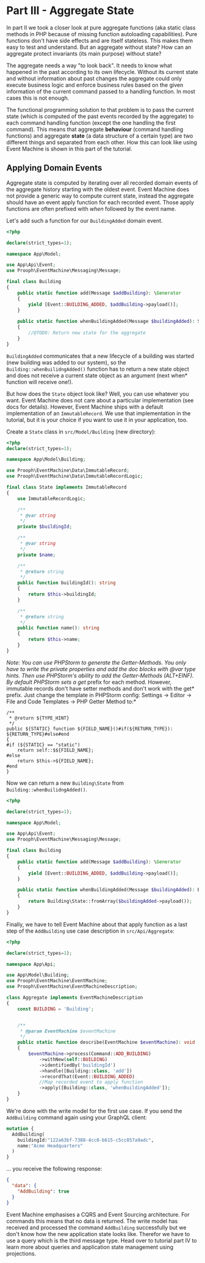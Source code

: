 # Part III - Aggregate State

In part II we took a closer look at pure aggregate functions (aka static class methods in PHP because of missing function autoloading capabilities).
Pure functions don't have side effects and are itself stateless. This makes them easy to test and understand.
But an aggregate without state? How can an aggregate protect invariants (its main purpose) without state? 

The aggregate needs a way "to look back". It needs to know what happened in the past
according to its own lifecycle. Without its current state and without information about past changes the aggregate could
only execute business logic and enforce business rules based on the given information of the current command passed to a handling function.
In most cases this is not enough. 

The functional programming solution to that problem is to pass the current state (which is computed of the past events recorded by the aggregate)
to each command handling function (except the one handling the first command). This means that aggregate **behaviour** (command handling functions)
and aggregate **state** (a data structure of a certain type) are two different things and separated from each other. 
How this can look like using Event Machine is shown in this part of the tutorial.

## Applying Domain Events

Aggregate state is computed by iterating over all recorded domain events of the aggregate history starting with the oldest event.
Event Machine does not provide a generic way to compute current state, instead the aggregate should have an event apply function
for each recorded event. Those apply functions are often prefixed with *when* followed by the event name.

Let's add such a function for our `BuildingAdded` domain event.

```php
<?php

declare(strict_types=1);

namespace App\Model;

use App\Api\Event;
use Prooph\EventMachine\Messaging\Message;

final class Building
{
    public static function add(Message $addBuilding): \Generator
    {
        yield [Event::BUILDING_ADDED, $addBuilding->payload()];
    }
    
    public static function whenBuildingAdded(Message $buildingAdded): State
    {
        //@TODO: Return new state for the aggregate
    }
}
```
`BuildingAdded` communicates that a new lifecycle of a building was started (new building was added to our system), so the
`Building::whenBuilidngAdded()` function has to return a new state object and does not receive a current state object
as an argument (next when* function will receive one!).

But how does the `State` object look like? Well, you can use whatever you want. Event Machine does not care about a particular
implementation (see docs for details). However, Event Machine ships with a default implementation of an `ImmutableRecord`.
We use that implementation in the tutorial, but it is your choice if you want to use it in your application, too.

Create a `State` class in `src/Model/Building` (new directory):

```php
<?php
declare(strict_types=1);

namespace App\Model\Building;

use Prooph\EventMachine\Data\ImmutableRecord;
use Prooph\EventMachine\Data\ImmutableRecordLogic;

final class State implements ImmutableRecord
{
    use ImmutableRecordLogic;

    /**
     * @var string
     */
    private $buildingId;

    /**
     * @var string
     */
    private $name;

    /**
     * @return string
     */
    public function buildingId(): string
    {
        return $this->buildingId;
    }

    /**
     * @return string
     */
    public function name(): string
    {
        return $this->name;
    }
}

```
*Note: You can use PHPStorm to generate the Getter-Methods. You only have to write the private properties and add the doc blocks with @var type hints.
Then use PHPStorm's ability to add the Getter-Methods (ALT+EINF). By default PHPStorm sets a get* prefix for each method. However, immutable records don't 
have setter methods and don't work with the get* prefix. Just change the template in PHPStorm config: Settings -> Editor -> File and Code Templates -> PHP Getter Method to:*

```
/**
 * @return ${TYPE_HINT}
 */
public ${STATIC} function ${FIELD_NAME}()#if(${RETURN_TYPE}): ${RETURN_TYPE}#else#end
{
#if (${STATIC} == "static")
    return self::$${FIELD_NAME};
#else
    return $this->${FIELD_NAME};
#end
}
```
Now we can return a new `Building\State` from `Building::whenBuilidngAdded()`.

```php
<?php

declare(strict_types=1);

namespace App\Model;

use App\Api\Event;
use Prooph\EventMachine\Messaging\Message;

final class Building
{
    public static function add(Message $addBuilding): \Generator
    {
        yield [Event::BUILDING_ADDED, $addBuilding->payload()];
    }

    public static function whenBuildingAdded(Message $buildingAdded): Building\State
    {
        return Building\State::fromArray($buildingAdded->payload());
    }
}

```

Finally, we have to tell Event Machine about that apply function as a last step of the `AddBuilding` use case description
in `src/Api/Aggregate`:

```php
<?php

declare(strict_types=1);

namespace App\Api;

use App\Model\Building;
use Prooph\EventMachine\EventMachine;
use Prooph\EventMachine\EventMachineDescription;

class Aggregate implements EventMachineDescription
{
    const BUILDING = 'Building';


    /**
     * @param EventMachine $eventMachine
     */
    public static function describe(EventMachine $eventMachine): void
    {
        $eventMachine->process(Command::ADD_BUILDING)
            ->withNew(self::BUILDING)
            ->identifiedBy('buildingId')
            ->handle([Building::class, 'add'])
            ->recordThat(Event::BUILDING_ADDED)
            //Map recorded event to apply function
            ->apply([Building::class, 'whenBuildingAdded']);
    }
}

```
We're done with the write model for the first use case. If you send the `AddBuilding` command again using your GraphQL
client:

```graphql
mutation {
  AddBuilding(
    buildingId:"122a63bf-7388-4cc0-b615-c5cc857a9adc",
    name:"Acme Headquarters"
  )
}
```

... you receive the following response:

```json
{
  "data": {
    "AddBuilding": true
  }
}
```
Event Machine emphasises a CQRS and Event Sourcing architecture. For commands this means that no data is returned.
The write model has received and processed the command `AddBuilding` successfully but we don't know how the new 
application state looks like. Therefor we have to use a query which is the third message type. Head over to tutorial
part IV to learn more about queries and application state management using projections. 

